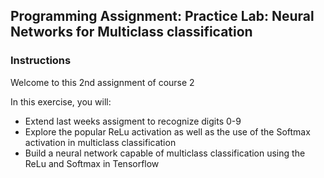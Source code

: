 ## Programming Assignment: Practice Lab: Neural Networks for Multiclass classification

### Instructions

Welcome to this 2nd assignment of course 2

In this exercise, you will:

 - Extend last weeks assigment to recognize digits 0-9
 - Explore the popular ReLu activation as well as the use of the Softmax activation in multiclass classification
 - Build a neural network capable of multiclass classification using the ReLu and Softmax in Tensorflow